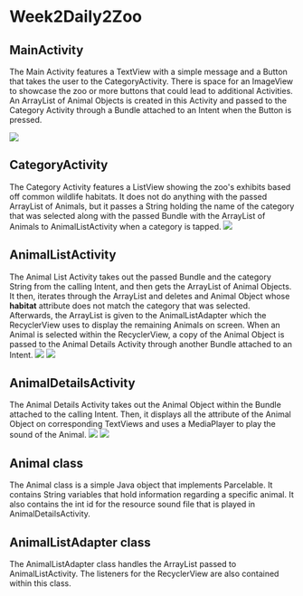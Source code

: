 # Week2Daily2Zoo

## MainActivity
The Main Activity features a TextView with a simple message and a Button that takes the user to the CategoryActivity.
There is space for an ImageView to showcase the zoo or more buttons that could lead to additional Activities. An ArrayList of Animal Objects is created in this Activity and passed to the Category Activity through a Bundle attached to an Intent when the Button is pressed.

![](homePage.png)

## CategoryActivity
The Category Activity features a ListView showing the zoo's exhibits based off common wildlife habitats. It does not do anything with the passed ArrayList of Animals, but it passes a String holding the name of the category that was selected along with the passed Bundle with the ArrayList of Animals to AnimalListActivity when a category is tapped.
![](categories.png)

## AnimalListActivity
The Animal List Activity takes out the passed Bundle and the category String from the calling Intent, and then gets the ArrayList of Animal Objects. It then, iterates through the ArrayList and deletes and Animal Object whose __habitat__ attribute does not match the category that was selected. Afterwards, the ArrayList is given to the AnimalListAdapter which the RecyclerView uses to display the remaining Animals on screen. When an Animal is selected within the RecyclerView, a copy of the Animal Object is passed to the Animal Details Activity through another Bundle attached to an Intent.
![](forestCategory.png) ![](tundraCategory.png)

## AnimalDetailsActivity
The Animal Details Activity takes out the Animal Object within the Bundle attached to the calling Intent. Then, it displays all the attribute of the Animal Object on corresponding TextViews and uses a MediaPlayer to play the sound of the Animal.
![](monkeyDetails.png) ![](polarBearDetails.png)

## Animal class
The Animal class is a simple Java object that implements Parcelable. It contains String variables that hold information regarding a specific animal. It also contains the int id for the resource sound file that is played in AnimalDetailsActivity.

## AnimalListAdapter class
The AnimalListAdapter class handles the ArrayList passed to AnimalListActivity. The listeners for the RecyclerView are also contained within this class.
